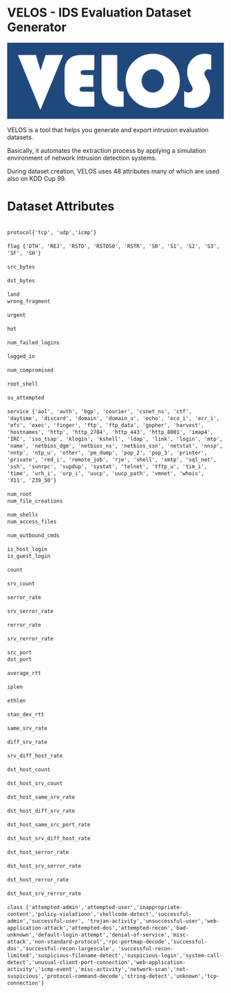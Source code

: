 # VELOS - IDS Evaluation Dataset Generator

![alt tag](https://github.com/fsiamp/velos/raw/master/logo.png)

VELOS is a tool that helps you generate and export intrusion evaluation datasets. 

Basically, it automates the extraction process by applying a simulation environment of network intrusion detection systems. 

During dataset creation, VELOS uses 48 attributes many of which are used also on KDD Cup 99.


# Dataset Attributes

```duration

protocol{'tcp', 'udp','icmp'}

flag {'OTH', 'REJ', 'RSTO', 'RSTOS0', 'RSTR', 'S0', 'S1', 'S2', 'S3', 'SF', 'SH'}

src_bytes

dst_bytes 

land 
wrong_fragment

urgent

hot

num_failed_logins

logged_in

num_compromised

root_shell

su_attempted

service {'aol', 'auth', 'bgp', 'courier', 'csnet_ns', 'ctf', 'daytime', 'discard', 'domain', 'domain_u', 'echo', 'eco_i', 'ecr_i', 'efs', 'exec', 'finger', 'ftp', 'ftp_data', 'gopher', 'harvest', 'hostnames', 'http', 'http_2784', 'http_443', 'http_8001', 'imap4', 'IRC', 'iso_tsap', 'klogin', 'kshell', 'ldap', 'link', 'login', 'mtp', 'name', 'netbios_dgm', 'netbios_ns', 'netbios_ssn', 'netstat', 'nnsp', 'nntp', 'ntp_u', 'other', 'pm_dump', 'pop_2', 'pop_3', 'printer', 'private', 'red_i', 'remote_job', 'rje', 'shell', 'smtp', 'sql_net', 'ssh', 'sunrpc', 'supdup', 'systat', 'telnet', 'tftp_u', 'tim_i', 'time', 'urh_i', 'urp_i', 'uucp', 'uucp_path', 'vmnet', 'whois', 'X11', 'Z39_50'}

num_root
num_file_creations 

num_shells
num_access_files

num_outbound_cmds

is_host_login 
is_guest_login

count

srv_count

serror_rate

srv_serror_rate

rerror_rate

srv_rerror_rate

src_port
dst_port

average_rtt

iplen

ethlen

stan_dev_rtt

same_srv_rate

diff_srv_rate

srv_diff_host_rate

dst_host_count

dst_host_srv_count

dst_host_same_srv_rate

dst_host_diff_srv_rate

dst_host_same_src_port_rate

dst_host_srv_diff_host_rate

dst_host_serror_rate

dst_host_srv_serror_rate

dst_host_rerror_rate

dst_host_srv_rerror_rate

class {'attempted-admin','attempted-user','inappropriate-content','policy-violationn','shellcode-detect','successful-admin','successful-user', 'trojan-activity','unsuccessful-user','web-application-attack','attempted-dos','attempted-recon','bad-unknown','default-login-attempt','denial-of-service','misc-attack','non-standard-protocol','rpc-portmap-decode','successful-dos','successful-recon-largescale', 'successful-recon-limited','suspicious-filename-detect','suspicious-login','system-call-detect','unusual-client-port-connection','web-application-activity','icmp-event','misc-activity','network-scan','not-suspicious','protocol-command-decode','string-detect','unknown','tcp-connection'}
